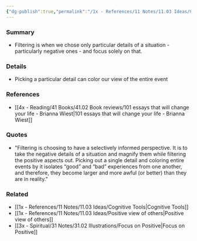 ```yaml
---
{"dg-publish":true,"permalink":"/1x - References/11 Notes/11.03 Ideas/Cognitive biases - Filtering/","title":"Cognitive biases - Filtering","noteIcon":"","created":"2022-11-14T21:33:33.000+03:00","updated":"2024-02-14T20:18:34.322+03:00"}
---
```



### Summary
- Filtering is when we chose only particular details of a situation - particularly negative ones - and focus solely on that.

### Details
- Picking a particular detail can color our view of the entire event

### References
- [[4x - Reading/41 Books/41.02 Book reviews/101 essays that will change your life - Brianna Wiest\|101 essays that will change your life - Brianna Wiest]]

### Quotes
- "Filtering is choosing to have a selectively informed perspective. It is to take the negative details of a situation and magnify them while filtering the positive aspects out. Picking out a single detail and coloring entire events by it isolates “good” and “bad” experiences from one another, and therefore, they become larger and more awful (or better) than they are in reality."

### Related
- [[1x - References/11 Notes/11.03 Ideas/Cognitive Tools\|Cognitive Tools]]
- [[1x - References/11 Notes/11.03 Ideas/Positive view of others\|Positive view of others]]
- [[3x - Spiritual/31 Notes/31.02 Illustrations/Focus on Positive\|Focus on Positive]]